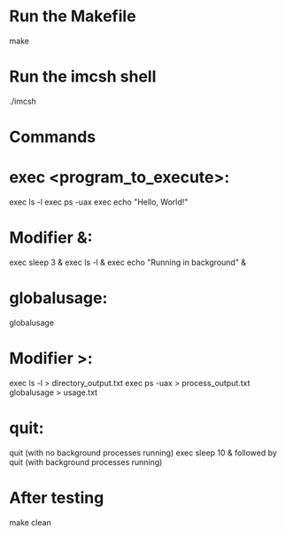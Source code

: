 # Run the Makefile
make

# Run the imcsh shell
./imcsh

# Commands
# exec <program_to_execute>:
exec ls -l
exec ps -uax
exec echo "Hello, World!"

# Modifier &:
exec sleep 3 &
exec ls -l &
exec echo "Running in background" &

# globalusage:
globalusage

# Modifier >:
exec ls -l > directory_output.txt
exec ps -uax > process_output.txt
globalusage > usage.txt

# quit:

quit (with no background processes running)
exec sleep 10 & followed by quit (with background processes running)

# After testing
make clean